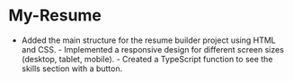 # My-Resume
- Added the main structure for the resume builder project using HTML and CSS. - Implemented a responsive design for different screen sizes (desktop, tablet, mobile). - Created a TypeScript function to see the skills section with a button. 
